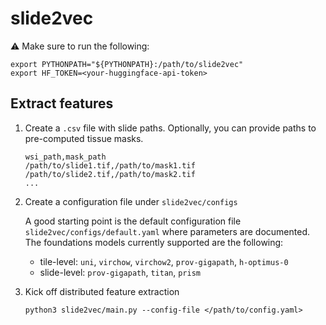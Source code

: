 # slide2vec

:warning: Make sure to run the following:

```shell
export PYTHONPATH="${PYTHONPATH}:/path/to/slide2vec"
export HF_TOKEN=<your-huggingface-api-token>
```

## Extract features

1. Create a `.csv` file with slide paths. Optionally, you can provide paths to pre-computed tissue masks.

    ```csv
    wsi_path,mask_path
    /path/to/slide1.tif,/path/to/mask1.tif
    /path/to/slide2.tif,/path/to/mask2.tif
    ...
    ```

2. Create a configuration file under `slide2vec/configs`

   A good starting point is the default configuration file `slide2vec/configs/default.yaml` where parameters are documented.<br>
   The foundations models currently supported are the following:
   - tile-level: `uni`, `virchow`, `virchow2`, `prov-gigapath`, `h-optimus-0`
   - slide-level: `prov-gigapath`, `titan`, `prism`


3. Kick off distributed feature extraction

    ```shell
    python3 slide2vec/main.py --config-file </path/to/config.yaml>
    ```